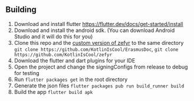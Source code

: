 ## Building

1. Download and install flutter https://flutter.dev/docs/get-started/install
2. Download and install the android sdk. (You can download Android Studio and it will do this for you)
3. Clone this repo and the [custom version of zefyr](https://github.com/KotlinIsCool/zefyr) to the same directory
    `git clone https://github.com/KotlinIsCool/ErasmusDoc`, `git clone https://github.com/KotlinIsCool/zefyr`
4. Download the flutter and dart plugins for your IDE
5. Open the project and change the signingConfigs from release to debug for testing
6. Run `flutter packages get` in the root directory
7. Generate the json files `flutter packages pub run build_runner build`
8. Build the app `flutter build apk`